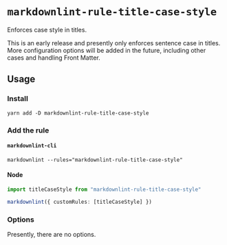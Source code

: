 # `markdownlint-rule-title-case-style`

Enforces case style in titles.

This is an early release and presently only enforces sentence case in titles.
More configuration options will be added in the future, including other cases
and handling Front Matter.

## Usage

### Install

```console
yarn add -D markdownlint-rule-title-case-style
```

### Add the rule

#### `markdownlint-cli`

```console
markdownlint --rules="markdownlint-rule-title-case-style"
```

#### Node

```ts
import titleCaseStyle from "markdownlint-rule-title-case-style"

markdownlint({ customRules: [titleCaseStyle] })
```

### Options

Presently, there are no options.
